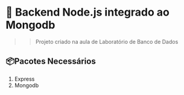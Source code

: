 #  🚀 Backend Node.js integrado ao Mongodb
>> Projeto criado na aula de Laboratório de Banco de Dados

## 📦Pacotes Necessários
1. Express
2. Mongodb